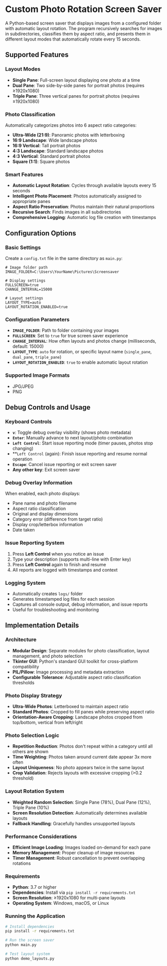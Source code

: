 # Custom Photo Rotation Screen Saver

A Python-based screen saver that displays images from a configured folder with automatic layout rotation. The program recursively searches for images in subdirectories, classifies them by aspect ratio, and presents them in different layout modes that automatically rotate every 15 seconds.

## Supported Features

### Layout Modes
- **Single Pane**: Full-screen layout displaying one photo at a time
- **Dual Pane**: Two side-by-side panes for portrait photos (requires ≥1920x1080)
- **Triple Pane**: Three vertical panes for portrait photos (requires ≥1920x1080)

### Photo Classification
Automatically categorizes photos into 6 aspect ratio categories:
- **Ultra-Wide (21:9)**: Panoramic photos with letterboxing
- **16:9 Landscape**: Wide landscape photos
- **16:9 Vertical**: Tall portrait photos  
- **4:3 Landscape**: Standard landscape photos
- **4:3 Vertical**: Standard portrait photos
- **Square (1:1)**: Square photos

### Smart Features
- **Automatic Layout Rotation**: Cycles through available layouts every 15 seconds
- **Intelligent Photo Placement**: Photos automatically assigned to appropriate panes
- **Aspect Ratio Preservation**: Photos maintain their natural proportions
- **Recursive Search**: Finds images in all subdirectories
- **Comprehensive Logging**: Automatic log file creation with timestamps

## Configuration Options

### Basic Settings
Create a `config.txt` file in the same directory as `main.py`:

```
# Image folder path
IMAGE_FOLDER=C:\Users\YourName\Pictures\Screensaver

# Display settings
FULLSCREEN=true
CHANGE_INTERVAL=15000

# Layout settings
LAYOUT_TYPE=auto
LAYOUT_ROTATION_ENABLED=true
```

### Configuration Parameters
- **`IMAGE_FOLDER`**: Path to folder containing your images
- **`FULLSCREEN`**: Set to `true` for true screen saver experience
- **`CHANGE_INTERVAL`**: How often layouts and photos change (milliseconds, default: 15000)
- **`LAYOUT_TYPE`**: `auto` for rotation, or specific layout name (`single_pane`, `dual_pane`, `triple_pane`)
- **`LAYOUT_ROTATION_ENABLED`**: `true` to enable automatic layout rotation

### Supported Image Formats
- JPG/JPEG
- PNG

## Debug Controls and Usage

### Keyboard Controls
- **`v`**: Toggle debug overlay visibility (shows photo metadata)
- **`Enter`**: Manually advance to next layout/photo combination
- **`Left Control`**: Start issue reporting mode (timer pauses, photos stop changing)
- **`Left Control` (again): Finish issue reporting and resume normal operation
- **`Escape`**: Cancel issue reporting or exit screen saver
- **Any other key**: Exit screen saver

### Debug Overlay Information
When enabled, each photo displays:
- Pane name and photo filename
- Aspect ratio classification
- Original and display dimensions
- Category error (difference from target ratio)
- Display crop/letterbox information
- Date taken

### Issue Reporting System
1. Press **Left Control** when you notice an issue
2. Type your description (supports multi-line with Enter key)
3. Press **Left Control** again to finish and resume
4. All reports are logged with timestamps and context

### Logging System
- Automatically creates `logs/` folder
- Generates timestamped log files for each session
- Captures all console output, debug information, and issue reports
- Useful for troubleshooting and monitoring

## Implementation Details

### Architecture
- **Modular Design**: Separate modules for photo classification, layout management, and photo selection
- **Tkinter GUI**: Python's standard GUI toolkit for cross-platform compatibility
- **PIL/Pillow**: Image processing and metadata extraction
- **Configurable Tolerance**: Adjustable aspect ratio classification thresholds

### Photo Display Strategy
- **Ultra-Wide Photos**: Letterboxed to maintain aspect ratio
- **Standard Photos**: Cropped to fill panes while preserving aspect ratio
- **Orientation-Aware Cropping**: Landscape photos cropped from top/bottom, vertical from left/right

### Photo Selection Logic
- **Repetition Reduction**: Photos don't repeat within a category until all others are shown
- **Time Weighting**: Photos taken around current date appear 3x more often
- **Layout Uniqueness**: No photo appears twice in the same layout
- **Crop Validation**: Rejects layouts with excessive cropping (>0.2 threshold)

### Layout Rotation System
- **Weighted Random Selection**: Single Pane (78%), Dual Pane (12%), Triple Pane (10%)
- **Screen Resolution Detection**: Automatically determines available layouts
- **Fallback Handling**: Gracefully handles unsupported layouts

### Performance Considerations
- **Efficient Image Loading**: Images loaded on-demand for each pane
- **Memory Management**: Proper cleanup of image resources
- **Timer Management**: Robust cancellation to prevent overlapping rotations

### Requirements
- **Python**: 3.7 or higher
- **Dependencies**: Install via `pip install -r requirements.txt`
- **Screen Resolution**: ≥1920x1080 for multi-pane layouts
- **Operating System**: Windows, macOS, or Linux

### Running the Application
```bash
# Install dependencies
pip install -r requirements.txt

# Run the screen saver
python main.py

# Test layout system
python demo_layouts.py
```
